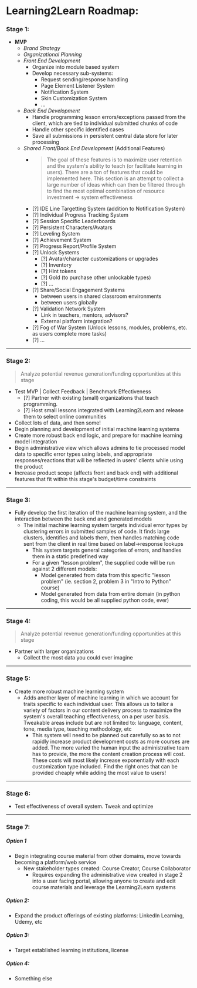 


# Learning2Learn Roadmap:

### Stage 1:
* __MVP__
	* _Brand Strategy_
	* _Organizational Planning_
	* _Front End Development_
		* Organize into module based system
		* Develop necessary sub-systems:
			* Request sending/response handling
			* Page Element Listener System
			* Notification System
			* Skin Customization System
			* ...
	* _Back End Development_
		* Handle programming lesson errors/exceptions passed from the client, which are tied to individual submitted chunks of code
		* Handle other specific identified cases
		* Save all submissions in persistent central data store for later processing
	* _Shared Front/Back End Development_ (Additional Features)
		* > The goal of these features is to maximize user retention and the system's ability to teach (or facilitate learning in users). There are a ton of features that could be implemented here. This section is an attempt to collect a large number of ideas which can then be filtered through to find the most optimal combination of resource investment -> system effectiveness
		* [?] IDE Line Targetting System (addition to Notification System)
		* [?] Individual Progress Tracking System
		* [?] Session Specific Leaderboards
		* [?] Persistent Characters/Avatars
		* [?] Leveling System
		* [?] Achievement System
		* [?] Progress Report/Profile System
		* [?] Unlock Systems
			* [?] Avatar/character customizations or upgrades
			* [?] Inventory
			* [?] Hint tokens
			* [?] Gold (to purchase other unlockable types)
			* [?] ...
		* [?] Share/Social Engagement Systems
			* between users in shared classroom environments
			* between users globally
		* [?] Validation Network System
			* Link in teachers, mentors, advisors?
			* External platform integration?
		* [?] Fog of War System (Unlock lessons, modules, problems, etc. as users complete more tasks)
		* [?] ...
____________________________________________________________________

### Stage 2:
> Analyze potential revenue generation/funding opportunities at this stage

* Test MVP | Collect Feedback | Benchmark Effectiveness
	* [?] Partner with existing (small) organizations that teach programming.
	* [?] Host small lessons integrated with Learning2Learn and release them to select online communities
* Collect lots of data, and then some!
* Begin planning and development of initial machine learning systems
* Create more robust back end logic, and prepare for machine learning model integration
* Begin administrative view which allows admins to tie processed model data to specific error types using labels, and appropriate responses/reactions that will be reflected in users' clients while using the product
* Increase product scope (affects front and back end) with additional features that fit within this stage's budget/time constraints
____________________________________________________________________

### Stage 3:
* Fully develop the first iteration of the machine learning system, and the interaction between the back end and generated models
	* The initial machine learning system targets individual error types by clustering errors in submitted samples of code. It finds large clusters, identifies and labels them, then handles matching code sent from the client in real time based on label->response lookups
		* This system targets general categories of errors, and handles them in a static predefined way
		* For a given "lesson problem", the supplied code will be run against 2 different models:
			* Model generated from data from this specific "lesson problem" (ie. section 2, problem 3 in "Intro to Python" course)
			* Model generated from data from entire domain (in python coding, this would be all supplied python code, ever)
____________________________________________________________________
### Stage 4:
> Analyze potential revenue generation/funding opportunities at this stage

* Partner with larger organizations
	* Collect the most data you could ever imagine
____________________________________________________________________

### Stage 5:
* Create more robust machine learning system
	* Adds another layer of machine learning in which we account for traits specific to each individual user. This allows us to tailor a variety of factors in our content delivery process to maximize the system's overall teaching effectiveness, on a per user basis. Tweakable areas include but are not limited to: language, content, tone, media type, teaching methodology, etc
		* This system will need to be planned out carefully so as to not rapidly increase product development costs as more courses are added. The more varied the human input the administrative team has to provide, the more the content creation process will cost. These costs will most likely increase exponentially with each customization type included. Find the right ones that can be provided cheaply while adding the most value to users!
____________________________________________________________________

### Stage 6:
* Test effectiveness of overall system. Tweak and optimize

____________________________________________________________________

### Stage 7:
##### Option 1
* Begin integrating course material from other domains, move towards becoming a platform/web service
	* New stakeholder types created: Course Creator, Course Collaborator
		* Requires expanding the administrative view created in stage 2 into a user facing portal, allowing anyone to create and edit course materials and leverage the Learning2Learn systems
##### Option 2:
* Expand the product offerings of existing platforms: LinkedIn Learning, Udemy, etc
##### Option 3:
* Target established learning institutions, license
##### Option 4:
* Something else
